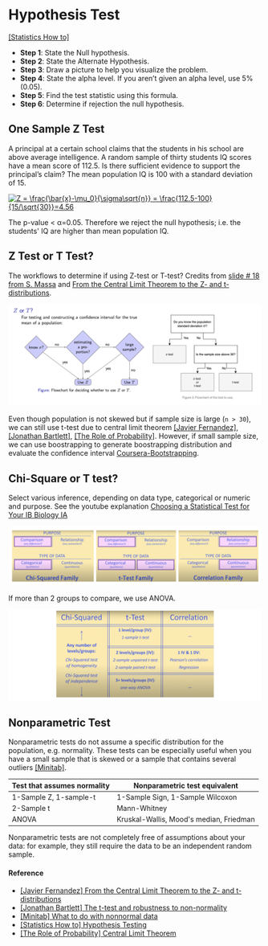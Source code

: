 
# Hypothesis Test

[[Statistics How to]][Hypothesis Testing]

* **Step 1**: State the Null hypothesis. 
* **Step 2**: State the Alternate Hypothesis.
* **Step 3**: Draw a picture to help you visualize the problem.
* **Step 4**: State the alpha level. If you aren’t given an alpha level, use 5% (0.05). 
* **Step 5**: Find the test statistic using this formula.
* **Step 6**: Determine if rejection the null hypothesis.






## One Sample Z Test

A principal at a certain school claims that the students in his school are above average intelligence. A random sample of thirty students IQ scores have a mean score of 112.5. Is there sufficient evidence to support the principal’s claim? The mean population IQ is 100 with a standard deviation of 15.

<a href="https://www.codecogs.com/eqnedit.php?latex=Z&space;=&space;\frac{\bar{x}-\mu_0}{\sigma\sqrt{n}}&space;=&space;\frac{112.5-100}{15/\sqrt{30}}=4.56" target="_blank"><img src="https://latex.codecogs.com/gif.latex?Z&space;=&space;\frac{\bar{x}-\mu_0}{\sigma\sqrt{n}}&space;=&space;\frac{112.5-100}{15/\sqrt{30}}=4.56" title="Z = \frac{\bar{x}-\mu_0}{\sigma\sqrt{n}} = \frac{112.5-100}{15/\sqrt{30}}=4.56" /></a>


The p-value < α=0.05. Therefore we reject the null hypothesis; i.e. the students' IQ are higher than mean population IQ.


## Z Test or T Test?

The workflows to determine if using Z-test or T-test? Credits from [slide # 18 from S. Massa](http://www.stats.ox.ac.uk/~massa/Lecture%2010.pdf) and [From the Central Limit Theorem to the Z- and t-distributions](https://towardsdatascience.com/introduction-tfrom-the-central-limit-theorem-to-the-z-and-t-distributions-66513defb175).

![](images/Z_T_test.png)

Even though population is not skewed but if sample size is large (`n > 30`), we can still use t-test due to central limit theorem [[Javier Fernandez]][From the Central Limit Theorem to the Z- and t-distributions], [[Jonathan Bartlett]][The t-test and robustness to non-normality], [[The Role of Probability]][Central Limit Theorem]. However, if small sample size, we can use boostrapping to generate boostrapping distribution and evaluate the confidence interval [Coursera-Bootstrapping](https://www.coursera.org/learn/inferential-statistics-intro/lecture/u3k1n/bootstrapping).


## Chi-Square or T test?

Select various inference, depending on data type, categorical or numeric and purpose. See the youtube explanation [Choosing a Statistical Test for Your IB Biology IA](https://www.youtube.com/watch?v=ulk_JWckJ78)

![](images/category_test_1.png)

If more than 2 groups to compare, we use ANOVA.

![](images/category_test_2.png)


## Nonparametric Test

Nonparametric tests do not assume a specific distribution for the population, e.g. normality. These tests can be especially useful when you have a small sample that is skewed or a sample that contains several outliers [[Minitab]][What to do with nonnormal data].

| Test that assumes normality | Nonparametric test equivalent | 
| --- | --- | 
| 1-Sample Z, 1-sample-t | 1-Sample Sign, 1-Sample Wilcoxon | 
| 2-Sample t | Mann-Whitney | 
| ANOVA | Kruskal-Wallis, Mood's median, Friedman | 

Nonparametric tests are not completely free of assumptions about your data: for example, they still require the data to be an independent random sample.





#### Reference


* [From the Central Limit Theorem to the Z- and t-distributions]: https://towardsdatascience.com/introduction-tfrom-the-central-limit-theorem-to-the-z-and-t-distributions-66513defb175
[[Javier Fernandez] From the Central Limit Theorem to the Z- and t-distributions](https://towardsdatascience.com/introduction-tfrom-the-central-limit-theorem-to-the-z-and-t-distributions-66513defb175)
* [The t-test and robustness to non-normality]: https://thestatsgeek.com/2013/09/28/the-t-test-and-robustness-to-non-normality/
[[Jonathan Bartlett] The t-test and robustness to non-normality](https://thestatsgeek.com/2013/09/28/the-t-test-and-robustness-to-non-normality/)
* [What to do with nonnormal data]: https://support.minitab.com/en-us/minitab/19/help-and-how-to/statistics/basic-statistics/supporting-topics/normality/what-to-do-with-nonnormal-data/
[[Minitab] What to do with nonnormal data](https://support.minitab.com/en-us/minitab/19/help-and-how-to/statistics/basic-statistics/supporting-topics/normality/what-to-do-with-nonnormal-data/)
* [Hypothesis Testing]: https://www.statisticshowto.com/probability-and-statistics/hypothesis-testing/
[[Statistics How to] Hypothesis Testing](https://www.statisticshowto.com/probability-and-statistics/hypothesis-testing/)
* [Central Limit Theorem]: https://sphweb.bumc.bu.edu/otlt/mph-modules/bs/bs704_probability/BS704_Probability12.html
[[The Role of Probability] Central Limit Theorem](https://sphweb.bumc.bu.edu/otlt/mph-modules/bs/bs704_probability/BS704_Probability12.html)